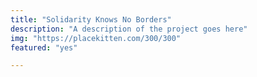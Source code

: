 ```yaml
---
title: "Solidarity Knows No Borders"
description: "A description of the project goes here"
img: "https://placekitten.com/300/300"
featured: "yes"

---
```

